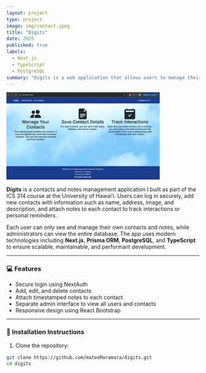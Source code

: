 ```yaml
---
layout: project
type: project
image: img/contact.jpeg
title: "Digits"
date: 2025
published: true
labels:
  - Next.js
  - TypeScript
  - PostgreSQL
summary: "Digits is a web application that allows users to manage their personal contacts and attach notes to them. Built with Next.js, Prisma, and PostgreSQL."
---
```


<img width="400px" class="rounded float-start pe-4" src="../img/DIGIT1.PNG">


**Digits** is a contacts and notes management application I built as part of the ICS 314 course at the University of Hawaiʻi. Users can log in securely, add new contacts with information such as name, address, image, and description, and attach notes to each contact to track interactions or personal reminders.

Each user can only see and manage their own contacts and notes, while administrators can view the entire database. The app uses modern technologies including **Next.js**, **Prisma ORM**, **PostgreSQL**, and **TypeScript** to ensure scalable, maintainable, and performant development.

---

### 💻 Features

- Secure login using NextAuth
- Add, edit, and delete contacts
- Attach timestamped notes to each contact
- Separate admin interface to view all users and contacts
- Responsive design using React Bootstrap

---

### 🚀 Installation Instructions

1. Clone the repository:

```bash
git clone https://github.com/mateoMaramara/digits.git
cd digits

